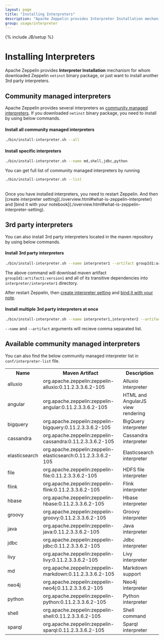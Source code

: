 ```yaml
---
layout: page
title: "Installing Interpreters"
description: "Apache Zeppelin provides Interpreter Installation mechanism for whom downloaded Zeppelin netinst binary package, or just want to install another 3rd party interpreters."
group: usage/interpreter 
---
```

<!--
Licensed under the Apache License, Version 2.0 (the "License");
you may not use this file except in compliance with the License.
You may obtain a copy of the License at

http://www.apache.org/licenses/LICENSE-2.0

Unless required by applicable law or agreed to in writing, software
distributed under the License is distributed on an "AS IS" BASIS,
WITHOUT WARRANTIES OR CONDITIONS OF ANY KIND, either express or implied.
See the License for the specific language governing permissions and
limitations under the License.
-->
{% include JB/setup %}

# Installing Interpreters 

<div id="toc"></div>

Apache Zeppelin provides **Interpreter Installation** mechanism for whom downloaded Zeppelin `netinst` binary package, or just want to install another 3rd party interpreters.

## Community managed interpreters
Apache Zeppelin provides several interpreters as [community managed interpreters](#available-community-managed-interpreters).
If you downloaded `netinst` binary package, you need to install by using below commands.

#### Install all community managed interpreters

```bash
./bin/install-interpreter.sh --all
```

#### Install specific interpreters

```bash
./bin/install-interpreter.sh --name md,shell,jdbc,python
```

You can get full list of community managed interpreters by running

```bash
./bin/install-interpreter.sh --list
```

<br />
Once you have installed interpreters, you need to restart Zeppelin. And then [create interpreter setting](./overview.html#what-is-zeppelin-interpreter) and [bind it with your notebook](./overview.html#what-is-zeppelin-interpreter-setting).


## 3rd party interpreters

You can also install 3rd party interpreters located in the maven repository by using below commands.

#### Install 3rd party interpreters

```bash
./bin/install-interpreter.sh --name interpreter1 --artifact groupId1:artifact1:version1
```

The above command will download maven artifact `groupId1:artifact1:version1` and all of its transitive dependencies into `interpreter/interpreter1` directory.

After restart Zeppelin, then [create interpreter setting](./overview.html#what-is-zeppelin-interpreter) and [bind it with your note](./overview.html#what-is-interpreter-setting).

#### Install multiple 3rd party interpreters at once

```bash
./bin/install-interpreter.sh --name interpreter1,interpreter2 --artifact groupId1:artifact1:version1,groupId2:artifact2:version2
```

`--name` and `--artifact` arguments will recieve comma separated list.

## Available community managed interpreters

You can also find the below community managed interpreter list in `conf/interpreter-list` file.
<table class="table-configuration">
  <tr>
    <th>Name</th>
    <th>Maven Artifact</th>
    <th>Description</th>
  </tr>
  <tr>
    <td>alluxio</td>
    <td>org.apache.zeppelin:zeppelin-alluxio:0.11.2.3.3.6.2-105</td>
    <td>Alluxio interpreter</td>
  </tr>
  <tr>
    <td>angular</td>
    <td>org.apache.zeppelin:zeppelin-angular:0.11.2.3.3.6.2-105</td>
    <td>HTML and AngularJS view rendering</td>
  </tr>
  <tr>
    <td>bigquery</td>
    <td>org.apache.zeppelin:zeppelin-bigquery:0.11.2.3.3.6.2-105</td>
    <td>BigQuery interpreter</td>
  </tr>
  <tr>
    <td>cassandra</td>
    <td>org.apache.zeppelin:zeppelin-cassandra:0.11.2.3.3.6.2-105</td>
    <td>Cassandra interpreter</td>
  </tr>
  <tr>
    <td>elasticsearch</td>
    <td>org.apache.zeppelin:zeppelin-elasticsearch:0.11.2.3.3.6.2-105</td>
    <td>Elasticsearch interpreter</td>
  </tr>
  <tr>
    <td>file</td>
    <td>org.apache.zeppelin:zeppelin-file:0.11.2.3.3.6.2-105</td>
    <td>HDFS file interpreter</td>
  </tr>
  <tr>
    <td>flink</td>
    <td>org.apache.zeppelin:zeppelin-flink:0.11.2.3.3.6.2-105</td>
    <td>Flink interpreter</td>
  </tr>
  <tr>
    <td>hbase</td>
    <td>org.apache.zeppelin:zeppelin-hbase:0.11.2.3.3.6.2-105</td>
    <td>Hbase interpreter</td>
  </tr>
  <tr>
    <td>groovy</td>
    <td>org.apache.zeppelin:zeppelin-groovy:0.11.2.3.3.6.2-105</td>
    <td>Groovy interpreter</td>
  </tr>
  <tr>
    <td>java</td>
    <td>org.apache.zeppelin:zeppelin-java:0.11.2.3.3.6.2-105</td>
    <td>Java interpreter</td>
  </tr>
  <tr>
    <td>jdbc</td>
    <td>org.apache.zeppelin:zeppelin-jdbc:0.11.2.3.3.6.2-105</td>
    <td>Jdbc interpreter</td>
  </tr>
  <tr>
    <td>livy</td>
    <td>org.apache.zeppelin:zeppelin-livy:0.11.2.3.3.6.2-105</td>
    <td>Livy interpreter</td>
  </tr>
  <tr>
    <td>md</td>
    <td>org.apache.zeppelin:zeppelin-markdown:0.11.2.3.3.6.2-105</td>
    <td>Markdown support</td>
  </tr>
  <tr>
    <td>neo4j</td>
    <td>org.apache.zeppelin:zeppelin-neo4j:0.11.2.3.3.6.2-105</td>
    <td>Neo4j interpreter</td>
  </tr>
  <tr>
    <td>python</td>
    <td>org.apache.zeppelin:zeppelin-python:0.11.2.3.3.6.2-105</td>
    <td>Python interpreter</td>
  </tr>
  <tr>
    <td>shell</td>
    <td>org.apache.zeppelin:zeppelin-shell:0.11.2.3.3.6.2-105</td>
    <td>Shell command</td>
  </tr>
  <tr>
    <td>sparql</td>
    <td>org.apache.zeppelin:zeppelin-sparql:0.11.2.3.3.6.2-105</td>
    <td>Sparql interpreter</td>
  </tr>
</table>
